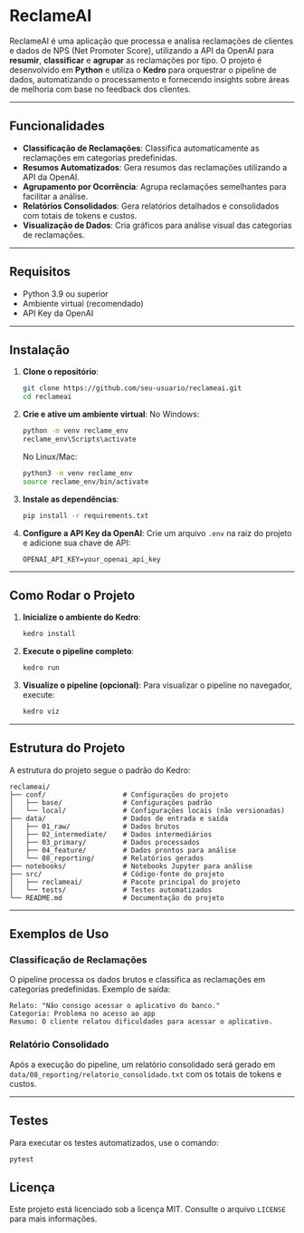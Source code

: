 
# ReclameAI

ReclameAI é uma aplicação que processa e analisa reclamações de clientes e dados de NPS (Net Promoter Score), utilizando a API da OpenAI para **resumir**, **classificar** e **agrupar** as reclamações por tipo. O projeto é desenvolvido em **Python** e utiliza o **Kedro** para orquestrar o pipeline de dados, automatizando o processamento e fornecendo insights sobre áreas de melhoria com base no feedback dos clientes.

---

## Funcionalidades

- **Classificação de Reclamações**: Classifica automaticamente as reclamações em categorias predefinidas.
- **Resumos Automatizados**: Gera resumos das reclamações utilizando a API da OpenAI.
- **Agrupamento por Ocorrência**: Agrupa reclamações semelhantes para facilitar a análise.
- **Relatórios Consolidados**: Gera relatórios detalhados e consolidados com totais de tokens e custos.
- **Visualização de Dados**: Cria gráficos para análise visual das categorias de reclamações.

---

## Requisitos

- Python 3.9 ou superior
- Ambiente virtual (recomendado)
- API Key da OpenAI

---

## Instalação

1. **Clone o repositório**:
   ```bash
   git clone https://github.com/seu-usuario/reclameai.git
   cd reclameai 

2. **Crie e ative um ambiente virtual**:
   No Windows:
   ```bash
   python -m venv reclame_env
   reclame_env\Scripts\activate
   ```
   No Linux/Mac:
   ```bash
   python3 -m venv reclame_env
   source reclame_env/bin/activate
   ```

3. **Instale as dependências**:
   ```bash
   pip install -r requirements.txt
   ```

4. **Configure a API Key da OpenAI**:
   Crie um arquivo `.env` na raiz do projeto e adicione sua chave de API:
   ```
   OPENAI_API_KEY=your_openai_api_key
   ```

---

## Como Rodar o Projeto

1. **Inicialize o ambiente do Kedro**:
   ```bash
   kedro install
   ```

2. **Execute o pipeline completo**:
   ```bash
   kedro run
   ```

3. **Visualize o pipeline (opcional)**:
   Para visualizar o pipeline no navegador, execute:
   ```bash
   kedro viz
   ```

---

## Estrutura do Projeto

A estrutura do projeto segue o padrão do Kedro:

```
reclameai/
├── conf/                   # Configurações do projeto
│   ├── base/               # Configurações padrão
│   └── local/              # Configurações locais (não versionadas)
├── data/                   # Dados de entrada e saída
│   ├── 01_raw/             # Dados brutos
│   ├── 02_intermediate/    # Dados intermediários
│   ├── 03_primary/         # Dados processados
│   ├── 04_feature/         # Dados prontos para análise
│   └── 08_reporting/       # Relatórios gerados
├── notebooks/              # Notebooks Jupyter para análise
├── src/                    # Código-fonte do projeto
│   ├── reclameai/          # Pacote principal do projeto
│   └── tests/              # Testes automatizados
└── README.md               # Documentação do projeto
```

---

## Exemplos de Uso

### Classificação de Reclamações
O pipeline processa os dados brutos e classifica as reclamações em categorias predefinidas. Exemplo de saída:

```
Relato: "Não consigo acessar o aplicativo do banco."
Categoria: Problema no acesso ao app
Resumo: O cliente relatou dificuldades para acessar o aplicativo.
```

### Relatório Consolidado
Após a execução do pipeline, um relatório consolidado será gerado em `data/08_reporting/relatorio_consolidado.txt` com os totais de tokens e custos.

---

## Testes

Para executar os testes automatizados, use o comando:

```bash
pytest
```

## Licença

Este projeto está licenciado sob a licença MIT. Consulte o arquivo `LICENSE` para mais informações.     
